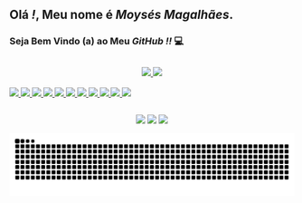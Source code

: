 ## Olá *!*, Meu nome é _Moysés Magalhães_.
### Seja Bem Vindo (a) ao Meu _GitHub_ *!!* 💻
##

<div align="center">
  <a href="https://github.com/Moyses-81">
  <img height="180em" src="https://github-readme-stats.vercel.app/api?username=moyses-81&show_icons=true&theme=dark&include_all_commits=true&count_private=true"/>
  <img height="180em" src="https://github-readme-stats.vercel.app/api/top-langs/?username=Moyses-81&layout=compact&langs_count=7&theme=dark"/>
</div>



<div style="display: inline_block"><br>
 <img src="https://img.shields.io/badge/Java-ED8B00?style=for-the-badge&logo=java&logoColor=white"/> 
<img src="https://img.shields.io/badge/JavaScript-F7DF1E?style=for-the-badge&logo=javascript&logoColor=black"/>
 <img src="https://img.shields.io/badge/Selenium-43B02A?style=for-the-badge&logo=selenium&logoColor=white"/> 
 <img src="https://img.shields.io/badge/Cucumber-23D96C?style=for-the-badge&logo=cucumber&logoColor=white"/> 
 <img src="https://img.shields.io/badge/HTML-E34C26?&style=for-the-badge&logo=html5&logoColor=white"/> 
 <img src="https://img.shields.io/badge/CSS-239120?&style=for-the-badge&logo=css3&logoColor=white"/> 
 <img src="https://img.shields.io/badge/Bootstrap-563D7C?style=for-the-badge&logo=bootstrap&logoColor=white"/>  
 <img src="https://img.shields.io/badge/Git-F05032?style=for-the-badge&logo=git&logoColor=white"/> 
 <img src="https://img.shields.io/badge/MySQL-4479A1?style=for-the-badge&logo=mysql&logoColor=white"/> 
 <img src="https://img.shields.io/badge/PostgreSQL-316192?style=for-the-badge&logo=postgresql&logoColor=white"/> 
 <img src="https://img.shields.io/badge/Postman-FF6C37?style=for-the-badge&logo=Postman&logoColor=white"/> 


</div>
  
  ##
 
<div align="center"> 
 
  <a href="https://www.instagram.com/lucasvieira216/" target="_blank"><img src="https://img.shields.io/badge/-Instagram-%23E4405F?style=for-the-badge&logo=instagram&logoColor=white" target="_blank"></a>
  <a href = "mailto:lvieira216@gmail.com"><img src="https://img.shields.io/badge/-Gmail-%23333?style=for-the-badge&logo=gmail&logoColor=white" target="_blank"></a>
  <a href="https://www.linkedin.com/in/lucas-vieira-dias-7ab5a4150/" target="_blank"><img src="https://img.shields.io/badge/-LinkedIn-%230077B5?style=for-the-badge&logo=linkedin&logoColor=white" target="_blank"></a> 
 
  ![Snake animation](https://github.com/lucasdias17/lucasdias17/blob/output/github-contribution-grid-snake.svg)
 
</div>
